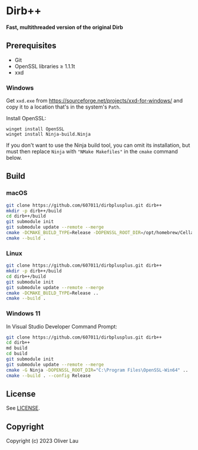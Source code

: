 # Dirb++

**Fast, multithreaded version of the original Dirb**

## Prerequisites

- Git
- OpenSSL libraries ≥ 1.1.1t
- xxd

### Windows

Get `xxd.exe` from https://sourceforge.net/projects/xxd-for-windows/ and copy it to a location that's in the system's `Path`.

Install OpenSSL:

```
winget install OpenSSL
winget install Ninja-build.Ninja
```

If you don't want to use the Ninja build tool, you can omit its installation, but must then replace `Ninja` with `"NMake Makefiles"` in the `cmake` command below.

## Build

### macOS

```bash
git clone https://github.com/607011/dirbplusplus.git dirb++
mkdir -p dirb++/build
cd dirb++/build
git submodule init
git submodule update --remote --merge
cmake -DCMAKE_BUILD_TYPE=Release -DOPENSSL_ROOT_DIR=/opt/homebrew/Cellar/openssl@3/3.1.0 ..
cmake --build .
```

### Linux

```bash
git clone https://github.com/607011/dirbplusplus.git dirb++
mkdir -p dirb++/build
cd dirb++/build
git submodule init
git submodule update --remote --merge
cmake -DCMAKE_BUILD_TYPE=Release ..
cmake --build .
```

### Windows 11

In Visual Studio Developer Command Prompt:

```bash
git clone https://github.com/607011/dirbplusplus.git dirb++
cd dirb++
md build
cd build
git submodule init
git submodule update --remote --merge
cmake -G Ninja -DOPENSSL_ROOT_DIR="C:\Program Files\OpenSSL-Win64" ..
cmake --build . --config Release
```

## License

See [LICENSE](LICENSE).

## Copyright

Copyright (c) 2023 Oliver Lau
